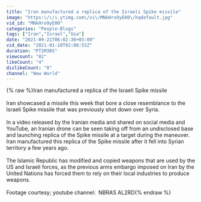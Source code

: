 ```yaml
---
title: "Iran manufactured a replica of the Israeli Spike missile"
image: "https:\/\/i.ytimg.com\/vi\/MNkHro9yE00\/hqdefault.jpg"
vid_id: "MNkHro9yE00"
categories: "People-Blogs"
tags: ["Iran","Israel","Usa"]
date: "2021-09-21T06:02:36+03:00"
vid_date: "2021-01-10T02:08:55Z"
duration: "PT2M30S"
viewcount: "82"
likeCount: "4"
dislikeCount: "0"
channel: "New World"
---
```

{% raw %}Iran manufactured a replica of the Israeli Spike missile<br /><br />Iran showcased a missile this week that bore a close resemblance to the Israeli Spike missile that was previously shot down over Syria. <br /><br />In a video released by the Iranian media and shared on social media and YouTube, an Iranian drone can be seen taking off from an undisclosed base and launching replica of the Spike missile at a target during the maneuver. Iran manufactured this replica of the Spike missile after it fell into Syrian territory a few years ago. <br /><br />The Islamic Republic has modified and copied weapons that are used by the US and Israeli forces, as the previous arms embargo imposed on Iran by the United Nations has forced them to rely on their local industries to produce weapons. <br /><br />Footage courtesy; youtube channel:  NBRAS AL2RD{% endraw %}
